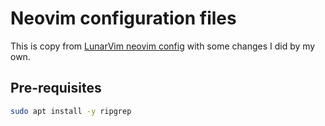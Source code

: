 # Neovim configuration files

This is copy from [LunarVim neovim config](https://github.com/LunarVim/Neovim-from-scratch.git) with 
some changes I did by my own.

## Pre-requisites

```sh 
sudo apt install -y ripgrep
```

